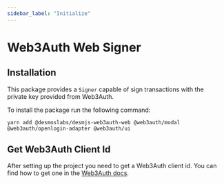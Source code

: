 ```yaml
---
sidebar_label: "Initialize"
---
```


# Web3Auth Web Signer

## Installation

This package provides a `Signer` capable of sign transactions with the private key provided from Web3Auth.

To install the package run the following command:

```shell
yarn add @desmoslabs/desmjs-web3auth-web @web3auth/modal @web3auth/openlogin-adapter @web3auth/ui
```

## Get Web3Auth Client Id

After setting up the project you need to get a Web3Auth client id. You can find how to
get one in the [Web3Auth docs](https://web3auth.io/docs/developer-dashboard/get-client-id).
